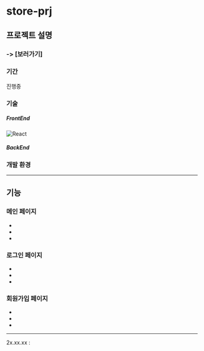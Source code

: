 # store-prj


## 프로젝트 설명

### -> [보러가기]

### 기간 
진행중

### 기술
##### FrontEnd
<!-- ![JavaScript](https://img.shields.io/badge/javascript-%23323330.svg?style=for-the-badge&logo=javascript&logoColor=%23F7DF1E)  ![React](https://img.shields.io/badge/react-%2320232a.svg?style=for-the-badge&logo=react&logoColor=%2361DAFB)  <img alt="Redux" src="https://img.shields.io/badge/redux--toolkit-%23593d88.svg?style=for-the-badge&logo=redux&logoColor=white"/>  ![Styled Components](https://img.shields.io/badge/styled--components-DB7093?style=for-the-badge&logo=styled-components&logoColor=white)
-->
![React](https://img.shields.io/badge/react-%2320232a.svg?style=for-the-badge&logo=react&logoColor=%2361DAFB)


##### BackEnd

### 개발 환경

----

## 기능

### 메인 페이지
 -
 -
 - 

### 로그인 페이지
 -
 -
 - 

### 회원가입 페이지
 -
 -
 - 
----

2x.xx.xx : 

